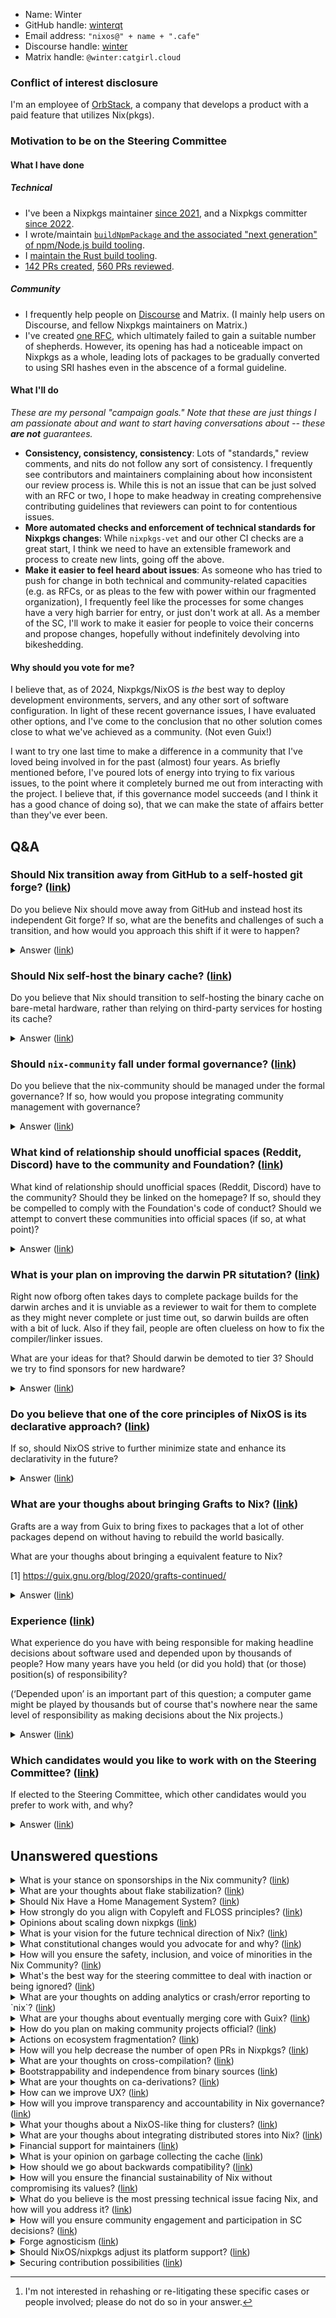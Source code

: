 - Name: Winter
- GitHub handle: [winterqt](https://github.com/winterqt)
- Email address: `"nixos@" + name + ".cafe"`
- Discourse handle: [winter](https://discourse.nixos.org/u/winter)
- Matrix handle: `@winter:catgirl.cloud`

### Conflict of interest disclosure

I'm an employee of [OrbStack](https://orbstack.dev), a company that develops a product with a paid feature that utilizes Nix(pkgs).

### Motivation to be on the Steering Committee

#### What I have done

##### Technical

- I've been a Nixpkgs maintainer [since 2021](https://github.com/NixOS/nixpkgs/pull/111690), and a Nixpkgs committer [since 2022](https://github.com/NixOS/nixpkgs/issues/50105#issuecomment-1174474112).
- I wrote/maintain [`buildNpmPackage` and the associated "next generation" of npm/Node.js build tooling](https://github.com/NixOS/nixpkgs/pull/189539).
- I [maintain the Rust build tooling](https://github.com/NixOS/nixpkgs/pulls?q=is%3Apr+author%3Awinterqt+label%3A%226.topic%3A+rust%22+).
- [142 PRs created](https://github.com/NixOS/nixpkgs/pulls?q=is%3Apr+author%3Awinterqt), [560 PRs reviewed](https://github.com/NixOS/nixpkgs/pulls?q=is%3Apr+reviewed-by%3Awinterqt+).

##### Community

- I frequently help people on [Discourse](https://discourse.nixos.org/u/winter) and Matrix. (I mainly help users on Discourse, and fellow Nixpkgs maintainers on Matrix.)
- I've created [one RFC](https://github.com/NixOS/rfcs/pull/131), which ultimately failed to gain a suitable number of shepherds. However, its opening has had a noticeable impact on Nixpkgs as a whole, leading lots of packages to be gradually converted to using SRI hashes even in the abscence of a formal guideline.

#### What I'll do

*These are my personal "campaign goals." Note that these are just things I am passionate about and want to start having conversations about -- these **are not** guarantees.*

- **Consistency, consistency, consistency**: Lots of "standards," review comments, and nits do not follow any sort of consistency. I frequently see contributors and maintainers complaining about how inconsistent our review process is. While this is not an issue that can be just solved with an RFC or two, I hope to make headway in creating comprehensive contributing guidelines that reviewers can point to for contentious issues.
- **More automated checks and enforcement of technical standards for Nixpkgs changes**: While `nixpkgs-vet` and our other CI checks are a great start, I think we need to have an extensible framework and process to create new lints, going off the above.
- **Make it easier to feel heard about issues**: As someone who has tried to push for change in both technical and community-related capacities (e.g. as RFCs, or as pleas to the few with power within our fragmented organization), I frequently feel like the processes for some changes have a very high barrier for entry, or just don't work at all. As a member of the SC, I'll work to make it easier for people to voice their concerns and propose changes, hopefully without indefinitely devolving into bikeshedding.

#### Why should you vote for me?

I believe that, as of 2024, Nixpkgs/NixOS is *the* best way to deploy development environments, servers, and any other sort of software configuration. In light of these recent governance issues, I have evaluated other options, and I've come to the conclusion that no other solution comes close to what we've achieved as a community. (Not even Guix!)

I want to try one last time to make a difference in a community that I've loved being involved in for the past (almost) four years. As briefly mentioned before, I've poured lots of energy into trying to fix various issues, to the point where it completely burned me out from interacting with the project. I believe that, if this governance model succeeds (and I think it has a good chance of doing so), that we can make the state of affairs better than they've ever been.

## Q&A

### Should Nix transition away from GitHub to a self-hosted git forge? ([link](https://github.com/NixOS/SC-election-2024/issues/18))


Do you believe Nix should move away from GitHub and instead host its independent Git forge? If so, what are the benefits and challenges of such a transition, and how would you approach this shift if it were to happen?

<details>
<summary>Answer (<a href="https://github.com/NixOS/SC-election-2024/issues/18#issuecomment-2395746479">link</a>)</summary>

I think it makes sense for some reasons (e.g. things like the platform sporadically failing/being opaque in ways we can't debug, like notifications not working), but I'm not entirely sure that self-hosted alternatives will scale too well at Nixpkgs' repo size.

Losing the network effect is both a bad thing and a good thing IMO; on one hand, we lose contributors, but on the other hand, raising the barrier to entry for contributions *might* lead to better patch quality overall. However, there are other ways to solve this problem, like automating patch vetting + having consistent contribution guidelines.
</details>

### Should Nix self-host the binary cache? ([link](https://github.com/NixOS/SC-election-2024/issues/19))


Do you believe that Nix should transition to self-hosting the binary cache on bare-metal hardware, rather than relying on third-party services for hosting its cache?

<details>
<summary>Answer (<a href="https://github.com/NixOS/SC-election-2024/issues/19#issuecomment-2395765180">link</a>)</summary>

I don't have much to add, but I agree with @yu-re-ka and @roberth's takes. It's doable, but takes planning and good execution to be done well. I know we'll be able to do it eventually with time, though.
</details>

### Should `nix-community` fall under formal governance? ([link](https://github.com/NixOS/SC-election-2024/issues/11))


Do you believe that the nix-community should be managed under the formal governance? If so, how would you propose integrating community management with governance?

<details>
<summary>Answer (<a href="https://github.com/NixOS/SC-election-2024/issues/11#issuecomment-2395866325">link</a>)</summary>

At this time, no. The environment lets projects/infra move a lot quicker than third-party [0] things can, which is something we need IMO.

There are some theoretical situations I can think of where such a thing may be useful (such as moderation-related concerns), but they haven't happened yet.

[0]: Official projects = first-party, nix-community projects = second-party, in this analogy.
</details>

### What kind of relationship should unofficial spaces (Reddit, Discord) have to the community and Foundation? ([link](https://github.com/NixOS/SC-election-2024/issues/34))


What kind of relationship should unofficial spaces (Reddit, Discord) have to the community? Should they be linked on the homepage? If so, should they be compelled to comply with the Foundation's code of conduct? Should we attempt to convert these communities into official spaces (if so, at what point)?

<details>
<summary>Answer (<a href="https://github.com/NixOS/SC-election-2024/issues/34#issuecomment-2395872877">link</a>)</summary>

I'm going to be echoing some points here, but it's an important topic; I'd like to make my stance clear.

> What kind of relationship should unofficial spaces (Reddit, Discord) have to the community?

They should remain unofficial, unless/until they'd like that to change.

> Should they be linked on the homepage? If so, should they be compelled to comply with the Foundation's code of conduct?

Yes, and yes, IMO. However, I also wouldn't use the word "compelled" to describe this; I align with @getchoo's wording here.

> Should we attempt to convert these communities into official spaces (if so, at what point)?

See the first part of my answer.
</details>

### What is your plan on improving the darwin PR situtation? ([link](https://github.com/NixOS/SC-election-2024/issues/97))


Right now ofborg often takes days to complete package builds for the darwin arches and it is unviable as a reviewer to wait for them to complete as they might never complete or just time out, so darwin builds are often with a bit of luck. Also if they fail, people are often clueless on how to fix the compiler/linker issues.

What are your ideas for that? Should darwin be demoted to tier 3? Should we try to find sponsors for new hardware?

<details>
<summary>Answer (<a href="https://github.com/NixOS/SC-election-2024/issues/97#issuecomment-2395751268">link</a>)</summary>

> Should darwin be demoted to tier 3?

Absolutely not. macOS support in Nixpkgs brings us a lot of users.

Lots of the problems you speak are pretty easy to fix (with the darwin-maintainers team a ping away), and most of these issues will go away with [Randy's SDK rework](https://github.com/NixOS/nixpkgs/pull/346043) and [the default SDK version bump for `x86_64-darwin`](https://github.com/NixOS/nixpkgs/pull/338695) (though the latter is for 25.05). macOS support is about to be in a very, very good place. :)

> Should we try to find sponsors for new hardware?

Yes! However, do keep in mind that OfBorg *is not* ran by the foundation/the infra team at the moment; we would ideally want to fix this eventually, so that we can make these changes much easier than is currently possible.
</details>

### Do you believe that one of the core principles of NixOS is its declarative approach?  ([link](https://github.com/NixOS/SC-election-2024/issues/9))


If so, should NixOS strive to further minimize state and enhance its declarativity in the future? 

<details>
<summary>Answer (<a href="https://github.com/NixOS/SC-election-2024/issues/9#issuecomment-2395869982">link</a>)</summary>

Yes to both (where it make sense), plain and simple; it's what we're all here for, after all.
</details>

### What are your thoughs about bringing Grafts to Nix? ([link](https://github.com/NixOS/SC-election-2024/issues/115))


Grafts are a way from Guix to bring fixes to packages that a lot of other packages depend on without having to rebuild the world basically.

What are your thoughs about bringing a equivalent feature to Nix?

[1] https://guix.gnu.org/blog/2020/grafts-continued/

<details>
<summary>Answer (<a href="https://github.com/NixOS/SC-election-2024/issues/115#issuecomment-2395864844">link</a>)</summary>

I'm a big fan of Guix's ideas around UX/DX in general (despite implying the opposite in my candidacy doc ;)), and I think grafts would be a good thing to have. I've napkin-sketched some ideas for an implementation of them before, but it never really got off the ground. I would love for this to be done eventually.
</details>

### Experience ([link](https://github.com/NixOS/SC-election-2024/issues/104))


What experience do you have with being responsible for making headline decisions about software used and depended upon by thousands of people? How many years have you held (or did you hold) that (or those) position(s) of responsibility?

(‘Depended upon’ is an important part of this question; a computer game might be played by thousands but of course that's nowhere near the same level of responsibility as making decisions about the Nix projects.)

<details>
<summary>Answer (<a href="https://github.com/NixOS/SC-election-2024/issues/104#issuecomment-2395869116">link</a>)</summary>

I do not and have not ever held any similar positions in OSS software, but I am also familiar with large/consequential decision making.
</details>

### Which candidates would you like to work with on the Steering Committee? ([link](https://github.com/NixOS/SC-election-2024/issues/101))


If elected to the Steering Committee, which other candidates would you prefer to work with, and why?

<details>
<summary>Answer (<a href="https://github.com/NixOS/SC-election-2024/issues/101#issuecomment-2383459960">link</a>)</summary>

Question for the question: what is asking this supposed to accomplish?

The SC membership is not made based on people other SC members want to work with; whoever gets elected will hopefully learn to trust the judgement of any members they may have any reserves about.
</details>

## Unanswered questions
<details>
<summary>What is your stance on sponsorships in the Nix community? (<a href="https://github.com/NixOS/SC-election-2024/issues/17">link</a>)</summary>

What is your stance on sponsorships within the Nix community, particularly in light of the controversy surrounding military-industrial companies? How do you believe such sponsorships should be handled, and what steps would you take to avoid aligning Nix with companies that may conflict with the community’s ethical values? Are you in favor of [merging this pr?](https://github.com/NixOS/foundation/pull/140)(yes or no answers only for this specific question, please).

</details>
<details>
<summary>What are your thoughts about flake stabilization? (<a href="https://github.com/NixOS/SC-election-2024/issues/112">link</a>)</summary>

Today, at least me, suggest everyone coming to Nix to take a look on flakes, but everyone eventually has to deal with the showstopper to enable nix-command and flakes as an experimental feature.

The last nix-command breakage, at least the last one I noticed, was the one to update specific inputs that changed a little.

What are your thoughs about the road to remove these feature flags so it is enabled by default?
</details>
<details>
<summary>Should Nix Have a Home Management System? (<a href="https://github.com/NixOS/SC-election-2024/issues/83">link</a>)</summary>

Do you support the development and integration of a native home management system into Nix (similar to `Guix Home`)? If so, how do you envision this system improving the overall user experience and system management, particularly in terms of configurability, security, and ease of use? What challenges do you foresee in implementing such a system, and how would you address them?

</details>
<details>
<summary>How strongly do you align with Copyleft and FLOSS principles? (<a href="https://github.com/NixOS/SC-election-2024/issues/28">link</a>)</summary>

How strongly do you align with copyleft and FLOSS (Free and Libre Open-Source Software) ideas/ethos? What are the key principles of these movements in your view, and how would you advocate for them in your role within the Nix community? I'm particularly interested in supporting candidates who share a strong commitment to these values.
</details>
<details>
<summary>Opinions about scaling down nixpkgs (<a href="https://github.com/NixOS/SC-election-2024/issues/98">link</a>)</summary>

Do you think we should scale down nixpkgs or other Nix projects, for example fewer packages, modules, or anything that has maintenance costs? What would be your plan of action?
</details>
<details>
<summary>What is your vision for the future technical direction of Nix? (<a href="https://github.com/NixOS/SC-election-2024/issues/50">link</a>)</summary>

What is your vision for the future technical direction of Nix projects? What specific improvements or innovations do you believe should be prioritized to advance projects under Nix and address current challenges?
</details>
<details>
<summary>What constitutional changes would you advocate for and why? (<a href="https://github.com/NixOS/SC-election-2024/issues/35">link</a>)</summary>

If you had the opportunity to amend the constitution, what specific changes would you propose, and why do you believe these changes are necessary?
</details>
<details>
<summary>How will you ensure the safety, inclusion, and voice of minorities in the Nix Community? (<a href="https://github.com/NixOS/SC-election-2024/issues/7">link</a>)</summary>

What specific measures will you advocate for and implement to ensure the safety and inclusion of minorities in the Nix community, and how will you ensure that their voices are actively heard and considered in the decision-making process?

</details>
<details>
<summary>What's the best way for the steering committee to deal with inaction or being ignored? (<a href="https://github.com/NixOS/SC-election-2024/issues/114">link</a>)</summary>

One of the main ways in which the previous Nix governance has been criticized is for ignoring or being inactive in the face of community protests and concerns.[^1]

[^1]: I'm not interested in rehashing or re-litigating these specific cases or people involved; please do not do so in your answer.

Let's suppose that the steering committee is now responsive to the community... but when the steering committee asks for or directs action, that request is **ignored**, **de-prioritized**, or **litigated** by the relevant parties.

How would you as a single SC member deal with this? How would you ask for your fellow steering committee members to act as a group?

</details>
<details>
<summary>What are your thoughts on adding analytics or crash/error reporting to `nix`? (<a href="https://github.com/NixOS/SC-election-2024/issues/122">link</a>)</summary>

Question https://github.com/NixOS/SC-election-2024/issues/109 by @iFreilicht brought up this topic, and I thought it was worth discussing on its own, because it is quite a nuanced topic. On one hand it has a lot of privacy implications, on the other hand some specific data might be valuable for improving Nix.

Do you think this could be beneficial?
If so, what data could you imagine being helpful to the project?
Do you think it could be implemented in a way that is broadly supported in the community?

</details>
<details>
<summary>What are your thoughs about eventually merging core with Guix? (<a href="https://github.com/NixOS/SC-election-2024/issues/116">link</a>)</summary>

Guix and Nix have a lot in common. Both have a base dir store (/{gnu,nix}/store), both have those drv files that basically run a command with args and env vars in a restricted environment.

It seems natural, at least for me, that in some way both can have a common project and basically a different stdenv and abstractions over it. Maybe the daemon and store parts could be shared and each project would only have it's own evaluator and nixpkgs and users could use Guix to use the same infrastructure Nix would use to build and remote build stuff.

What are your thoughs about eventually uniting this core in a common project?
</details>
<details>
<summary>How do you plan on making community projects official? (<a href="https://github.com/NixOS/SC-election-2024/issues/99">link</a>)</summary>

What procedure would you implement to make community projects official? What benefits would those projects get once they are?

Related to #89
</details>
<details>
<summary>Actions on ecosystem fragmentation? (<a href="https://github.com/NixOS/SC-election-2024/issues/89">link</a>)</summary>

There's a perception that the NixOS ecosystem is becoming increasingly fragmented, whether due to governance disagreements, technical divergences, or experimentation with new approaches. Do you view this fragmentation as a significant issue for the project? If so, what strategies would you propose to address it and promote greater cohesion within the ecosystem?
</details>
<details>
<summary>How will you help decrease the number of open PRs in Nixpkgs? (<a href="https://github.com/NixOS/SC-election-2024/issues/84">link</a>)</summary>

With the whole Wayland-protocols debate going on, one cannot skip the parallel to Nixpkgs. Some users have a good friend committer to have their PRs reviewed and merged. But the frustration even hits some committers that sometimes are caught self-merging.

Practical solutions to end the frustration would (and will) take the entire community participation. How can you, as a lead, help both to accommodate all the opinions and to speed the adoption of solutions, taking down the number while caring about the health (consider burnout) of those involved on applying those measures?

</details>
<details>
<summary>What are your thoughts on cross-compilation? (<a href="https://github.com/NixOS/SC-election-2024/issues/121">link</a>)</summary>

What are your thoughts on cross-compilation support in nixpkgs? In particular, what should happen when changes in nixpkgs conflict with maintaining cross-compilation support?
</details>
<details>
<summary>Bootstrappability and independence from binary sources (<a href="https://github.com/NixOS/SC-election-2024/issues/119">link</a>)</summary>

What's your stance towards reducing dependencies from binary sources and improving the bootstrappability of more packages with minimal binary downloads?
</details>
<details>
<summary>What are your thoughts on ca-derivations? (<a href="https://github.com/NixOS/SC-election-2024/issues/111">link</a>)</summary>

What are your thoughts on content addressed derivations? Could them eventually be stable to be enabled by default? Would they really reduce the storage and cache usage slope in a significative value?
</details>
<details>
<summary>How can we improve UX? (<a href="https://github.com/NixOS/SC-election-2024/issues/109">link</a>)</summary>

We all have opinions on the Nix UX, but I think we can agree that it needs improving. I've noticed that in many discussions, we talk about "the user" and our assumptions for what they would expect or understand, without really knowing.

We have no user journeys, no personas, no analytics about how people are actually using Nix which makes good decisions difficult.

Should we focus more on UX than we currently are? What actions would you take to do so?
</details>
<details>
<summary>How will you improve transparency and accountability in Nix governance? (<a href="https://github.com/NixOS/SC-election-2024/issues/48">link</a>)</summary>

What specific steps would you take to enhance transparency and accountability within the Nix governance structure? How would you ensure that decisions are made openly, and that community members have clear insight into the processes and outcomes?
</details>
<details>
<summary>What your thoughs about a NixOS-like thing for clusters? (<a href="https://github.com/NixOS/SC-election-2024/issues/117">link</a>)</summary>

A issue I see with NixOS is that NixOS servers treat machines as pets, which is often normal and desired, but limits the potential to use Nix in clusters or grids of machines. Yeah, there are ways like using NixOS as a platform to run some clustering software such as Nomad or Kubernetes but then you lose most of the cool stuff NixOS has. One can still build the stuff that will be run with Nix to OCI containers but would need to manage and define services using some form of YAML, or HCL. Nix already has stuff for incremental copying of artifacts using nix-copy-closure and binary caches but this is lost when you have to build a OCI container each time you iterate in a service to be run.

BTW systemd has already lots of primitives to be used for this. I think the biggest challenge here would be to unify networking between services. 

What are your thoughs, and vision, about this possible line of work?
</details>
<details>
<summary>What are your thoughs about integrating distributed stores into Nix? (<a href="https://github.com/NixOS/SC-election-2024/issues/113">link</a>)</summary>

AFAIK the most well known implementation is ipfs-nix from Obsidian systems that aim to integrate IPFS into Nix.

I, at least in the current state, am a bit skeptical about how the adoption would be. A full bump of my system would pull 10s of GBs of small artifacts, and if you have ever downloaded the closure of LaTeX packages you realized that lots of small operations == slow. I tried myself to make a RFC around exposing IPFS-compatible hashes in a narinfo so users could alternatively use IPFS to download stuff from binary caches but I basically abandoned the idea because I, myself, didn't think it would make much sense. The process would be so slow + the overhead of having to have stuff both in the nix store and IPFS store. I would only use something like this if I wouldn't need to duplicate stuff.

What are your thoughts about these projects and initiatives?
</details>
<details>
<summary>Financial support for maintainers (<a href="https://github.com/NixOS/SC-election-2024/issues/108">link</a>)</summary>

Many (though not all) contributors to and maintainers of the nix ecosystem are doing so as unpaid volunteer work next to their fulltime jobs. This is not sustainable, we either need more maintainers, or we need to lower the workload of the ones we have.

One way of doing this would be to sponsor them so they can switch to part-time positions or outright quit their jobs and work on Nix or nixpkgs full-time, potentially with money the foundation already receives in donations.

Would you be in favor of doing something like this? Why or why not?
</details>
<details>
<summary>What is your opinion on garbage collecting the cache (<a href="https://github.com/NixOS/SC-election-2024/issues/96">link</a>)</summary>

The cache is to big and it can't keep growing at the current rate. What is your opinion on how and what and if it should be garbage collected.
</details>
<details>
<summary>How should we go about backwards compatibility? (<a href="https://github.com/NixOS/SC-election-2024/issues/81">link</a>)</summary>

Currently, we seem to be promising compatibility for stable branches, but in new releases, we are allowed to break "if necessary". Where do you think the line of "if necessary" should fall?

How close do you think we can with long-term backwards compatibility - to the Clojure ideal [1] - given the scale of nixpkgs?

Can you answer specifically about NixOS module options, as well as generally for nix community projects?

[1] ["There are only two ways to change software: growing it and breaking it. We don't break."](https://www.youtube.com/watch?v=oyLBGkS5ICk&t=1189s)
</details>
<details>
<summary>How will you ensure the financial sustainability of Nix without compromising its values? (<a href="https://github.com/NixOS/SC-election-2024/issues/47">link</a>)</summary>

How would you ensure the long-term financial sustainability of the Nix project while preserving its open-source ethos and avoiding dependency on corporate sponsorships that may conflict with community values? What alternative funding models would you explore, and how would you engage the community in these decisions?
</details>
<details>
<summary>What do you believe is the most pressing technical issue facing Nix, and how will you address it? (<a href="https://github.com/NixOS/SC-election-2024/issues/16">link</a>)</summary>

What do you believe is the most pressing technical issue currently facing Nix, and how would you prioritize addressing it to ensure the continued stability and advancement of the ecosystem?
</details>
<details>
<summary>How will you ensure community engagement and participation in SC decisions? (<a href="https://github.com/NixOS/SC-election-2024/issues/12">link</a>)</summary>

How would you ensure that the Nix community stays engaged with the Steering Committee (SC), actively participates, and has a meaningful voice in the SC decision-making process to prevent a disconnect in values between the community and the SC?
</details>
<details>
<summary>Forge agnosticism (<a href="https://github.com/NixOS/SC-election-2024/issues/120">link</a>)</summary>

What's your stance towards becoming agnostic of a specific code forge, and what actual steps towards that goal do you have in mind?
</details>
<details>
<summary>Should NixOS/nixpkgs adjust its platform support? (<a href="https://github.com/NixOS/SC-election-2024/issues/106">link</a>)</summary>

Of the currently supported platforms, are there any you think should be promoted to a higher tier or demoted to a lower tier? Are there any currently entirely unsupported platforms which should gain some level of support?

(bit of overlap with #97 with re: darwin specifically)
</details>
<details>
<summary>Securing contribution possibilities (<a href="https://github.com/NixOS/SC-election-2024/issues/118">link</a>)</summary>

What possibilities do you see for securing contributors' future possibility to contribute to the project they put their work in? What is your stance towards implementing them?

This question is meant to cover broader aspects that mere code licensing, but also platform decisions (e.g. to protect contributors from being locked out in the future due to platform decisions)?
</details>
